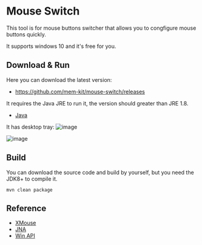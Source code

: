 # Mouse Switch

This tool is for mouse buttons switcher that allows you to congfigure mouse buttons quickly.

It supports windows 10 and it's free for you.

## Download & Run

Here you can download the latest version:
 - https://github.com/mem-kit/mouse-switch/releases
   
It requires the Java JRE to run it, the version should greater than JRE 1.8.
 - [Java](https://www.java.com/en/download/)

It has desktop tray:
![image](https://github.com/user-attachments/assets/8c482a48-61f1-462e-bc04-064d56d7f3ad)

![image](https://github.com/user-attachments/assets/d180bae6-cb22-4056-bff1-3b60e11eb5b9)


## Build
You can download the source code and build by yourself, but you need the JDK8+ to compile it.
```
mvn clean package
```

## Reference
 - [XMouse](https://github.com/robotbird/Xmouse)
 - [JNA](https://github.com/java-native-access/jna)
 - [Win API]( https://learn.microsoft.com/en-us/windows/win32/api/winuser/)
